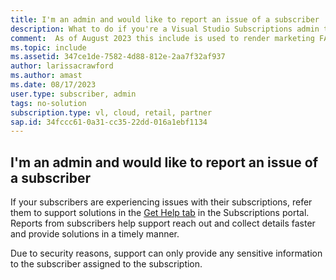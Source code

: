 ```yaml
---
title: I'm an admin and would like to report an issue of a subscriber
description: What to do if you're a Visual Studio Subscriptions admin trying to report an issue for a subscriber you manage
comment:  As of August 2023 this include is used to render marketing FAQ content for VS Subscriptions in the following portals - VSCom, Manage, and My portals. It was not used for learn.microsoft.com content at that time.  SMEs are Evan Windom and Larissa Crawford of Red Door Collaborative and Sharvari Dighe.
ms.topic: include
ms.assetid: 347ce1de-7582-4d88-812e-2aa7f32af937
author: larissacrawford
ms.author: amast
ms.date: 08/17/2023
user.type: subscriber, admin
tags: no-solution
subscription.type: vl, cloud, retail, partner
sap.id: 34fccc61-0a31-cc35-22dd-016a1ebf1134
---
```


## I'm an admin and would like to report an issue of a subscriber

If your subscribers are experiencing issues with their subscriptions, refer them to support solutions in the [Get Help tab](https://my.visualstudio.com/gethelp) in the Subscriptions portal. Reports from subscribers help support reach out and collect details faster and provide solutions in a timely manner.

Due to security reasons, support can only provide any sensitive information to the subscriber assigned to the subscription.